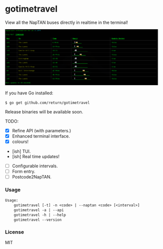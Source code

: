 
# gotimetravel
View all the NapTAN buses directly in realtime in the terminal!

![](preview.png)

If you have Go installed:

`$ go get github.com/return/gotimetravel`

Release binaries will be available soon.

TODO:

- [x] Refine API (with parameters.)
- [x]  Enhanced terminal interface.
  - [x] colours!
  - [ish] TUI.
- [ish] Real time updates!
- [ ] Configurable intervals.
- [ ] Form entry.
- [ ] Postcode2NapTAN.

### Usage
```
Usage:
	gotimetravel [-t] -n <code> | --naptan <code> [<interval>] 
	gotimetravel -a | --api
	gotimetravel -h | --help
	gotimetravel --version
```

### License
MIT



